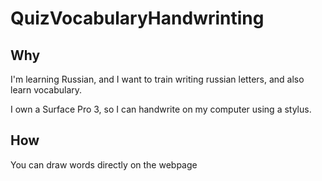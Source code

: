 # QuizVocabularyHandwrinting
## Why
I'm learning Russian, and I want to train writing russian letters, and also learn vocabulary.

I own a Surface Pro 3, so I can handwrite on my computer using a stylus.

## How
You can draw words directly on the webpage
